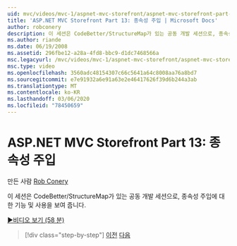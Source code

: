 ```yaml
---
uid: mvc/videos/mvc-1/aspnet-mvc-storefront/aspnet-mvc-storefront-part-13-dependency-injection
title: 'ASP.NET MVC Storefront Part 13: 종속성 주입 | Microsoft Docs'
author: robconery
description: 이 세션은 CodeBetter/StructureMap가 있는 공동 개발 세션으로, 종속성 주입에 대 한 기능 및 사용을 보여 줍니다.
ms.author: riande
ms.date: 06/19/2008
ms.assetid: 296fbe12-a28a-4fd8-bbc9-d1dc7468566a
msc.legacyurl: /mvc/videos/mvc-1/aspnet-mvc-storefront/aspnet-mvc-storefront-part-13-dependency-injection
msc.type: video
ms.openlocfilehash: 3560adc48154307c66c5641a64c8008aa76a8bd7
ms.sourcegitcommit: e7e91932a6e91a63e2e46417626f39d6b244a3ab
ms.translationtype: MT
ms.contentlocale: ko-KR
ms.lasthandoff: 03/06/2020
ms.locfileid: "78450659"
---
```

# <a name="aspnet-mvc-storefront-part-13-dependency-injection"></a>ASP.NET MVC Storefront Part 13: 종속성 주입

만든 사람 [Rob Conery](https://github.com/robconery)

이 세션은 CodeBetter/StructureMap가 있는 공동 개발 세션으로, 종속성 주입에 대 한 기능 및 사용을 보여 줍니다.

[&#9654;비디오 보기 (58 분)](https://channel9.msdn.com/Blogs/ASP-NET-Site-Videos/aspnet-mvc-storefront-part-13-dependency-injection)

> [!div class="step-by-step"]
> [이전](aspnet-mvc-storefront-part-12-mocking.md)
> [다음](aspnet-mvc-storefront-part-14-rich-client-interaction.md)
